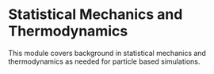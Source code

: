 # Statistical Mechanics and Thermodynamics

This module covers background in statistical mechanics and thermodynamics as needed for particle based simulations.

```{tableofcontents}
```
